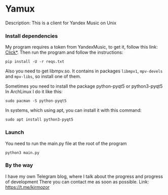 # Yamux
Description: This is a client for Yandex Music on Unix

### Install dependencies

My program requires a token from YandexMusic, to get it, follow this link: <a href="https://oauth.yandex.ru/authorize?response_type=token&client_id=ef4bf3db195c43739906b13dd7325e3f">Click*</a>. Then run the program and follow the instructions:

`pip install -U -r reqs.txt`

Also you need to get libmpv.so. It contains in packages `libmpv1`, `mpv-devels` and `mpv-libs`, so install one of them.

Sometimes you need to install the package python-pyqt5 or python3-pyqt5
In ArchLinux I do it like this:

`sudo pacman -S python-pyqt5`

In systems, which using apt, you can install it with this command:

`sudo apt install python3-pyqt5`


### Launch

You need to run the main.py file at the root of the program

`python3 main.py`

### By the way

I have my own Telegram blog, where I talk about the progress and progress of development
There you can contact me as soon as possible.
Link: https://t.me/kirmozor
